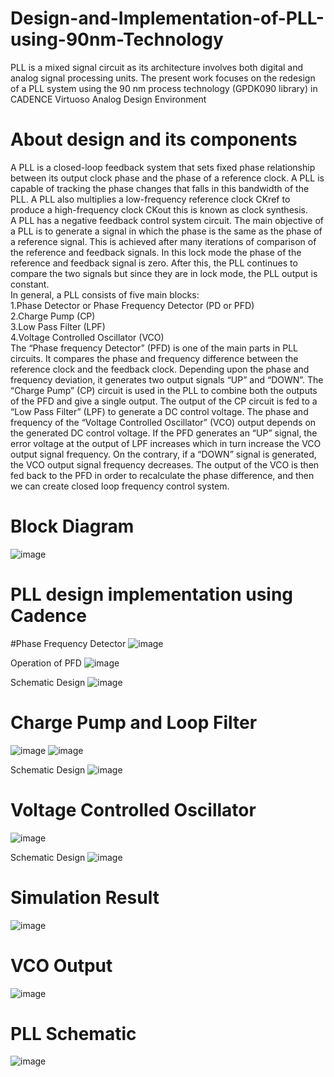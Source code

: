 # Design-and-Implementation-of-PLL-using-90nm-Technology
PLL is a mixed signal circuit as its architecture involves both digital and analog signal  processing units. The present work focuses on the redesign of a PLL system using the  90 nm process technology (GPDK090 library) in CADENCE Virtuoso Analog Design  Environment
# About design and its components
A PLL is a closed-loop feedback system that sets fixed phase relationship between its output clock 
phase and the phase of a reference clock. A PLL is capable of tracking the phase changes that falls in 
this bandwidth of the PLL. A PLL also multiplies a low-frequency reference clock CKref to produce a 
high-frequency clock CKout this is known as clock synthesis.  
A PLL has a negative feedback control system circuit. The main objective of a PLL is to generate 
a signal in which the phase is the same as the phase of a reference signal. This is achieved after many 
iterations of comparison of the reference and feedback signals. In this lock mode the phase of the 
reference and feedback signal is zero. After this, the PLL continues to compare the two signals but 
since they are in lock mode, the PLL output is constant.  
In general, a PLL consists of five main blocks:  
1.Phase Detector or Phase Frequency Detector (PD or PFD)  
2.Charge Pump (CP)   
3.Low Pass Filter (LPF)   
4.Voltage Controlled Oscillator (VCO)  
The “Phase frequency Detector” (PFD) is one of the main parts in PLL circuits. It compares the 
phase and frequency difference between the reference clock and the feedback clock. Depending upon 
the phase and frequency deviation, it generates two output signals “UP” and “DOWN”. The “Charge 
Pump” (CP) circuit is used in the PLL to combine both the outputs of the PFD and give a single output. 
The output of the CP circuit is fed to a “Low Pass Filter” (LPF) to generate a DC control voltage. The 
phase and frequency of the “Voltage Controlled Oscillator” (VCO) output depends on the generated DC control voltage. If the PFD generates an “UP” 
signal, the error voltage at the output of LPF increases which in turn increase the VCO output signal 
frequency. On the contrary, if a “DOWN” signal is generated, the VCO output signal frequency 
decreases. The output of the VCO is then fed back to the PFD in order to recalculate the phase 
difference, and then we can create closed loop frequency control system.    

# Block Diagram
![image](https://github.com/user-attachments/assets/b7105873-ee47-45d4-9986-954e0bcf849a)

# PLL design implementation using Cadence

#Phase Frequency Detector
![image](https://github.com/user-attachments/assets/103d863f-43ce-4775-9467-aea13a7e5eae)

Operation of PFD
![image](https://github.com/user-attachments/assets/1abbced6-cedd-4b02-b19c-e432e5b660dd)

Schematic Design
![image](https://github.com/user-attachments/assets/06c0e4af-49ef-45ac-8daf-e2f769fac37c)

# Charge Pump and Loop Filter
![image](https://github.com/user-attachments/assets/a00d498a-6a4c-497b-a3de-13fbf61fc12d)
![image](https://github.com/user-attachments/assets/76c03374-9fa8-43a9-8351-69b3be0d7b5c)

Schematic Design
![image](https://github.com/user-attachments/assets/7164799c-2b6a-4356-9523-93025a191a9d)

# Voltage Controlled Oscillator
![image](https://github.com/user-attachments/assets/24b032ea-89b0-42e5-9527-2d8b35ca08ce)

Schematic Design
![image](https://github.com/user-attachments/assets/fb3d19f3-d7bc-4be0-9f9a-44bfd1054bc4)

# Simulation Result
![image](https://github.com/user-attachments/assets/305a2be5-e6f7-4661-beb9-e69a235bb22f)

# VCO Output
![image](https://github.com/user-attachments/assets/0b61d8af-fb99-42f2-8fc8-cc38d1916459)

# PLL Schematic
![image](https://github.com/user-attachments/assets/748285d8-55b2-4a44-8a84-bdc8fd485669)









